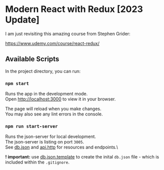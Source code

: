 # Modern React with Redux [2023 Update]

I am just revisiting this amazing course from Stephen Grider:

https://www.udemy.com/course/react-redux/

## Available Scripts

In the project directory, you can run:

### `npm start`

Runs the app in the development mode.\
Open [http://localhost:3000](http://localhost:3000) to view it in your browser.

The page will reload when you make changes.\
You may also see any lint errors in the console.

### `npm run start-server`

Runs the json-server for local development.\
The json-server is listing on port `3005`.\
See [db.json](./db.json) and [api.http](./api.http) for resources and endpoints.\

**! important:** use [db.json.template](./db.json.template) to create the inital `db.json` file - which is included within the `.gitignore`.
